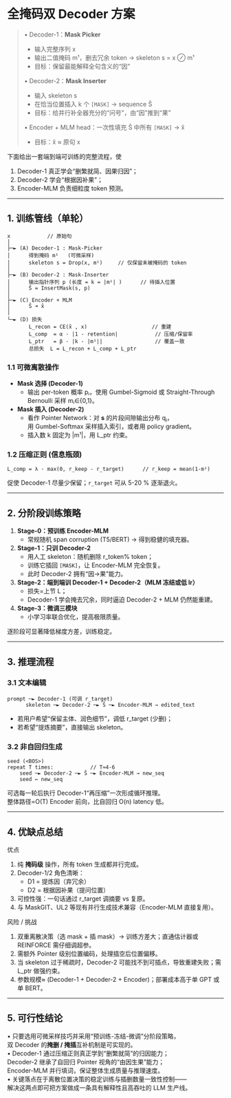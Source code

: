 # 全掩码双 Decoder 方案  

> • Decoder-1：**Mask Picker**  
>   - 输入完整序列 x  
>   - 输出二值掩码 m¹，删去冗余 token → skeleton s = x ⊘ m¹  
>   - 目标：保留最能解释全句含义的“因”  
>   
> • Decoder-2：**Mask Inserter**  
>   - 输入 skeleton s  
>   - 在恰当位置插入 k 个 `[MASK]` → sequence Ŝ  
>   - 目标：给并行补全器充分的“问号”，由“因”推到“果”  
>   
> • Encoder + MLM head：一次性填充 Ŝ 中所有 `[MASK]` → x̂  
>   - 目标：x̂ ≈ 原句 x  

下面给出一套端到端可训练的完整流程，使  
1. Decoder-1 真正学会“删繁就简、因果归因”；  
2. Decoder-2 学会“根据因补果”；  
3. Encoder-MLM 负责细粒度 token 预测。  

---

## 1. 训练管线（单轮）

```
x            // 原始句
│
├─► (A) Decoder-1 : Mask-Picker
│      得到掩码 m¹   (可微采样)
│      skeleton s = Drop(x, m¹)     // 仅保留未被掩码的 token
│
├─► (B) Decoder-2 : Mask-Inserter
│      输出指针序列 p (长度 = k = |m¹| )      // 待插入位置
│      Ŝ = InsertMask(s, p)
│
├─► (C) Encoder + MLM
│      Ŝ ➜ x̂
│
└─► (D) 损失
       L_recon = CE(x̂ , x)                     // 重建
       L_comp  = α · |1 - retention|            // 压缩/保留率
       L_ptr   = β · |k - |m¹||                 // 覆盖一致
       总损失  L = L_recon + L_comp + L_ptr
```

### 1.1 可微离散操作  
* **Mask 选择 (Decoder-1)**  
  - 输出 per-token 概率 pᵢ，使用 Gumbel-Sigmoid 或 Straight-Through Bernoulli 采样 mᵢ∈{0,1}。  
* **Mask 插入 (Decoder-2)**  
  - 看作 Pointer Network：对 **s** 的片段间隙输出分布 qⱼ，  
    用 Gumbel-Softmax 采样插入索引，或者用 policy gradient。  
  - 插入数 k 固定为 |m¹|，用 L_ptr 约束。  

### 1.2 压缩正则 (信息瓶颈)  
```
L_comp = λ · max(0, r_keep - r_target)      // r_keep = mean(1-m¹)
```
促使 Decoder-1 尽量少保留；`r_target` 可从 5-20 % 逐渐退火。

---

## 2. 分阶段训练策略  

1. **Stage-0：预训练 Encoder-MLM**  
   * 常规随机 span corruption (T5/BERT) → 得到稳健的填充器。  
2. **Stage-1：只训 Decoder-2**  
   * 用人工 skeleton：随机删除 r_token% token；  
   * 训练它插回 `[MASK]`，让 Encoder-MLM 完全恢复。  
   * 此时 Decoder-2 拥有“因→果”能力。  
3. **Stage-2：端到端训 Decoder-1 + Decoder-2（MLM 冻结或低 lr）**  
   * 损失=上节 L；  
   * Decoder-1 学会掩去冗余，同时逼迫 Decoder-2 + MLM 仍然能重建。  
4. **Stage-3：微调三模块**  
   * 小学习率联合优化，提高极限质量。  

逐阶段可显著降低梯度方差，训练稳定。

---

## 3. 推理流程  

### 3.1 文本编辑  
```
prompt ─► Decoder-1 (可调 r_target)  
      skeleton ─► Decoder-2 ─► Ŝ ─► Encoder-MLM → edited_text
```
- 若用户希望“保留主体、润色细节”，调低 r_target (少删)；  
- 若希望“提炼摘要”，直接输出 skeleton。  

### 3.2 非自回归生成  
```
seed (<BOS>)  
repeat T times:            // T≈4-6
    seed ─► Decoder-2 ─► Ŝ ─► Encoder-MLM → new_seq
    seed ← new_seq
```
可选每一轮后执行 Decoder-1“再压缩”一次形成循环推理。  
整体路径=O(T) Encoder 前向，比自回归 O(n) latency 低。

---

## 4. 优缺点总结  

优点  
1. 纯 **掩码级** 操作，所有 token 生成都并行完成。  
2. Decoder-1/2 角色清晰：  
   * D1 = 提炼因（弃冗余）  
   * D2 = 根据因补果（提问位置）  
3. 可控性强：一句话通过 r_target 调摘要 vs 复原。  
4. 与 MaskGIT、UL2 等现有并行生成技术兼容（Encoder-MLM 直接复用）。  

风险 / 挑战  
1. 双重离散决策（选 mask + 插 mask）→ 训练方差大；直通估计器或 REINFORCE 需仔细调超参。  
2. 需额外 Pointer 级别位置编码，处理插空后位置偏移。  
3. 当 skeleton 过于稀疏时，Decoder-2 可能找不到可插点，导致重建失败；需 L_ptr 做强约束。  
4. 参数规模≈ (Decoder-1 + Decoder-2 + Encoder)；部署成本高于单 GPT 或单 BERT。  

---

## 5. 可行性结论  

• 只要选用可微采样技巧并采用“预训练-冻结-微调”分阶段策略，  
  双 Decoder 的**掩删 / 掩插**互补机制是可实现的。  
• Decoder-1 通过压缩正则真正学到“删繁就简”的归因能力；  
  Decoder-2 继承了自回归 Pointer 视角的“由因生果”能力；  
  Encoder-MLM 并行填词，保证整体生成质量与推理速度。  
• 关键落点在于离散位置决策的稳定训练与插删数量一致性控制——  
  解决这两点即可把方案做成一条具有解释性且高吞吐的 LLM 生产线。